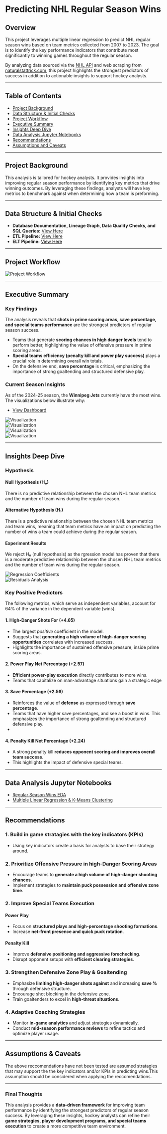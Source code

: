 # **Predicting NHL Regular Season Wins**

## **Overview**
This project leverages multiple linear regression to predict NHL regular season wins based on team metrics collected from 2007 to 2023. The goal is to identify the key performance indicators that contribute most significantly to winning games throughout the regular season. 

By analyzing data sourced via the [NHL API](https://github.com/Zmalski/NHL-API-Reference) and web scraping from [naturalstattrick.com](https://www.naturalstattrick.com/glossary.php?teams#), this project highlights the strongest predictors of success in addition to actionable insights to support hockey analysts.

---

## **Table of Contents**
- [Project Background](#project-background)
- [Data Structure & Initial Checks](#data-structure--initial-checks)
- [Project Workflow](#project-workflow)
- [Executive Summary](#executive-summary)
- [Insights Deep Dive](#insights-deep-dive)
- [Data Analysis Jupyter Notebooks](#Data-Analysis-Jupyter-Notebooks)
- [Recommendations](#recommendations)
- [Assumptions and Caveats](#Assumptions-&-Caveats)

---

## **Project Background**
This analysis is tailored for hockey analysts. It provides insights into improving regular season performance by identifying key metrics that drive winning outcomes. By leveraging these findings, analysts will have key metrics to benchmark against when determining how a team is preforming.

---

## **Data Structure & Initial Checks**

- **Database Documentation, Lineage Graph, Data Quality Checks, and SQL Queries:** [View Here](https://nhl-db-documentation.netlify.app/#!/overview)  
- **ETL Pipeline:** [View Here](./ETL/)  
- **ELT Pipeline:** [View Here](/ELT/DBT/NHL_Data/)  

---

## **Project Workflow**

![Project Workflow](./ReadMe_Images/wf.JPG)

---

## **Executive Summary**

### **Key Findings**
The analysis reveals that **shots in prime scoring areas, save percentage, and special teams performance** are the strongest predictors of regular season success. 

- Teams that generate **scoring chances in high danger levels** tend to perform better, highlighting the value of offensive pressure in prime scoring areas. 
- **Special teams efficiency (penalty kill and power play success)** plays a crucial role in determining overall win totals.  
- On the defensive end, **save percentage** is critical, emphasizing the importance of strong goaltending and structured defensive play.  

### **Current Season Insights**
As of the 2024-25 season, the **Winnipeg Jets** currently have the most wins. The visualizations below illustrate why:  

- [View Dashboard](https://nhl-kpi-dashboard.netlify.app/)  

![Visualization](./ReadMe_Images/d1.JPG)  
![Visualization](./ReadMe_Images/d2.JPG)  
![Visualization](./ReadMe_Images/d3.JPG)  
![Visualization](./ReadMe_Images/d4.JPG)

---

## **Insights Deep Dive**

### Hypothesis

#### Null Hypothesis (H₀)
There is no predictive relationship between the chosen NHL team metrics and the number of team wins during the regular season.

#### Alternative Hypothesis (H₁)
There is a predictive relationship between the chosen NHL team metrics and team wins, meaning that team metrics have an impact on predicting the number of wins a team could achieve during the regular season.

#### Experiment Results
We reject H₀ (null hypothesis) as the rgression model has proven that there is a moderate predictive relationship between the chosen NHL team metrics and the number of team wins during the regular season.

![Regression Coefficients](./ReadMe_Images/Coef.png)  
![Residuals Analysis](./ReadMe_Images/rm.JPG)  

### **Key Positive Predictors**
The following metrics, which serve as independent variables, account for 64% of the variance in the dependent variable (wins).

#### **1. High-Danger Shots For (+4.65)**
- The largest *positive* coefficient in the model.  
- Suggests that **generating a high volume of high-danger scoring opportunities** correlates with increased success.  
- Highlights the importance of sustained offensive pressure, inside prime scoring areas.

#### **2. Power Play Net Percentage (+2.57)**
- **Efficient power-play execution** directly contributes to more wins.  
- Teams that capitalize on man-advantage situations gain a strategic edge

#### **3. Save Percentage (+2.56)**
- Reinforces the value of **defense** as expressed through **save percentage**.  
- Teams that have higher save percentages, and see a boost in wins. This emphasizes the importance of strong goaltending and structured defensive play.
-

#### **4. Penalty Kill Net Percentage (+2.24)**
- A strong penalty kill **reduces opponent scoring and improves overall team success**.  
- This highlights the impact of defensive special teams.

---

## **Data Analysis Jupyter Notebooks**
- [Regular Season Wins EDA](/Analysis/Regression_Analysis/NHL_2007_2023_Regular_Season_Wins_Regression_EDA.ipynb)  
- [Multiple Linear Regression & K-Means Clustering](Analysis/Regression_Analysis/Regular_Season_Wins_Regression_Analysis/NHL_2007_2023_Regular_Season_Wins_Multiple_Linear_Regression.ipynb)  

---

## **Recommendations**

### **1. Build in game stratagies with the key indicators (KPIs)**
- Using key indicators create a basis for analysts to base their strategy around. 

### **2. Prioritize Offensive Pressure in high-Danger Scoring Areas**  
- Encourage teams to **generate a high volume of high-danger shooting chances**.  
- Implement strategies to **maintain puck possession and offensive zone time**.

### **2. Improve Special Teams Execution**  
#### **Power Play**  
- Focus on **structured plays and high-percentage shooting formations**.  
- Increase **net-front presence and quick puck rotation**.  
#### **Penalty Kill**  
- Improve **defensive positioning and aggressive forechecking**.  
- Disrupt opponent setups with **efficient clearing strategies**.  

### **3. Strengthen Defensive Zone Play & Goaltending**  
- Emphasize **limiting high-danger shots against** and increasing **save %** through defensive structure.  
- Encourage shot blocking in the defensive zone.
- Train goaltenders to excel in **high-threat situations**.  

### **4. Adaptive Coaching Strategies**  
- Monitor **in-game analytics** and adjust strategies dynamically.  
- Conduct **mid-season performance reviews** to refine tactics and optimize player usage.

---

## **Assumptions & Caveats**  
The above reccomendations have not been tested are assumed stratagies that may support the the key indicators and/or KPIs in predicting wins.This assumption  should be considered when applying the reccomendations.  

---

### **Final Thoughts**
This analysis provides a **data-driven framework** for improving team performance by identifying the strongest predictors of regular season success. By leveraging these insights, hockey analysts can refine their **game strategies, player development programs, and special teams execution** to create a more competitive team environment.
